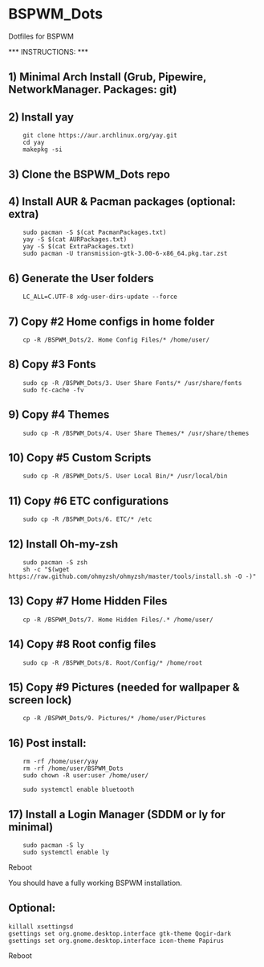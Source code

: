 # BSPWM_Dots
Dotfiles for BSPWM

*** INSTRUCTIONS: ***

## 1)  Minimal Arch Install (Grub, Pipewire, NetworkManager. Packages: git)

## 2)  Install yay
        git clone https://aur.archlinux.org/yay.git
        cd yay
        makepkg -si

## 3)  Clone the BSPWM_Dots repo

## 4)  Install AUR & Pacman packages (optional: extra)
        sudo pacman -S $(cat PacmanPackages.txt)
        yay -S $(cat AURPackages.txt)
        yay -S $(cat ExtraPackages.txt)
        sudo pacman -U transmission-gtk-3.00-6-x86_64.pkg.tar.zst

## 6)  Generate the User folders
        LC_ALL=C.UTF-8 xdg-user-dirs-update --force

## 7)  Copy #2 Home configs in home folder
        cp -R /BSPWM_Dots/2. Home Config Files/* /home/user/

## 8)  Copy #3 Fonts
        sudo cp -R /BSPWM_Dots/3. User Share Fonts/* /usr/share/fonts
        sudo fc-cache -fv

## 9)  Copy #4 Themes
        sudo cp -R /BSPWM_Dots/4. User Share Themes/* /usr/share/themes

## 10)  Copy #5 Custom Scripts
        sudo cp -R /BSPWM_Dots/5. User Local Bin/* /usr/local/bin

## 11) Copy #6 ETC configurations
        sudo cp -R /BSPWM_Dots/6. ETC/* /etc

## 12) Install Oh-my-zsh
        sudo pacman -S zsh
        sh -c "$(wget https://raw.github.com/ohmyzsh/ohmyzsh/master/tools/install.sh -O -)"

## 13) Copy #7 Home Hidden Files
        cp -R /BSPWM_Dots/7. Home Hidden Files/.* /home/user/

## 14) Copy #8 Root config files
        sudo cp -R /BSPWM_Dots/8. Root/Config/* /home/root

## 15) Copy #9 Pictures (needed for wallpaper & screen lock)
        cp -R /BSPWM_Dots/9. Pictures/* /home/user/Pictures

## 16) Post install:
        rm -rf /home/user/yay
        rm -rf /home/user/BSPWM_Dots
        sudo chown -R user:user /home/user/

        sudo systemctl enable bluetooth

## 17) Install a Login Manager (SDDM or ly for minimal)
        sudo pacman -S ly
        sudo systemctl enable ly

Reboot

You should have a fully working BSPWM installation.

## Optional:
    killall xsettingsd
    gsettings set org.gnome.desktop.interface gtk-theme Qogir-dark
    gsettings set org.gnome.desktop.interface icon-theme Papirus

Reboot
